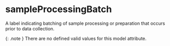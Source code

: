# sampleProcessingBatch
A label indicating batching of sample processing or preparation that occurs prior to data collection.


{: .note }
There are no defined valid values for this model attribute.
